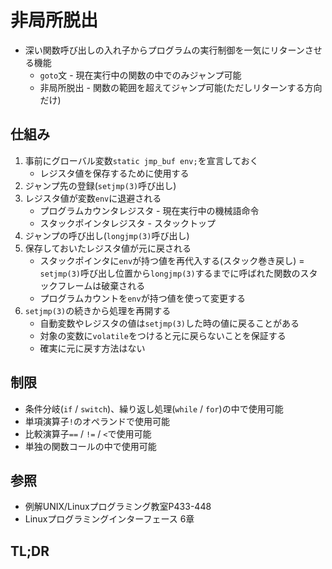 # 非局所脱出
- 深い関数呼び出しの入れ子からプログラムの実行制御を一気にリターンさせる機能
  - `goto`文   - 現在実行中の関数の中でのみジャンプ可能
  - 非局所脱出 - 関数の範囲を超えてジャンプ可能(ただしリターンする方向だけ)

## 仕組み
1. 事前にグローバル変数`static jmp_buf env;`を宣言しておく
    - レジスタ値を保存するために使用する
2. ジャンプ先の登録(`setjmp(3)`呼び出し)
3. レジスタ値が変数`env`に退避される
    - プログラムカウンタレジスタ - 現在実行中の機械語命令
    - スタックポインタレジスタ - スタックトップ
4. ジャンプの呼び出し(`longjmp(3)`呼び出し)
5. 保存しておいたレジスタ値が元に戻される
    - スタックポインタに`env`が持つ値を再代入する(スタック巻き戻し)
      = `setjmp(3)`呼び出し位置から`longjmp(3)`するまでに呼ばれた関数のスタックフレームは破棄される
    - プログラムカウントを`env`が持つ値を使って変更する
6. `setjmp(3)`の続きから処理を再開する
    - 自動変数やレジスタの値は`setjmp(3)`した時の値に戻ることがある
    - 対象の変数に`volatile`をつけると元に戻らないことを保証する
    - 確実に元に戻す方法はない

## 制限
- 条件分岐(`if` / `switch`)、繰り返し処理(`while` / `for`)の中で使用可能
- 単項演算子`!`のオペランドで使用可能
- 比較演算子`==` / `!=` / `<`で使用可能
- 単独の関数コールの中で使用可能

## 参照
- 例解UNIX/Linuxプログラミング教室P433-448
- Linuxプログラミングインターフェース 6章

## TL;DR
